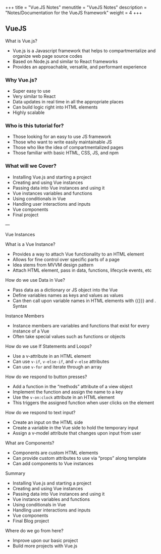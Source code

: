 +++
title = "Vue.JS Notes"
menutitle = "VueJS Notes"
description = "Notes/Documentation for the VueJS framework"
weight = 4
+++

## VueJS 
What is Vue.js?
- Vue.js is a Javascript framework that helps to compartmentalize and organize web page source codes
- Based on Node.js and similar to React frameworks
- Provides an approachable, versatile, and performant experience

### Why Vue.js?
- Super easy to use
- Very similar to React
- Data updates in real time in all the appropriate places
- Can build logic right into HTML elements
- Highly scalable

### Who is this tutorial for?
- Those looking for an easy to use JS framework
- Those who want to write easily maintainable JS
- Those who like the idea of compartmentalized pages
- Those familiar with basic HTML, CSS, JS, and npm

### What will we Cover?
- Installing Vue.js and starting a project
- Creating and using Vue instances
- Passing data into Vue instances and using it
- Vue instances variables and functions
- Using conditionals in Vue
- Handling user interactions and inputs
- Vue components
- Final project

—

Vue Instances

What is a Vue Instance?
- Provides a way to attach Vue functionality to an HTML element
- Allows for fine control over specific parts of a page
- Idea stems from MVVM design pattern
- Attach HTML element, pass in data, functions, lifecycle events, etc

How do we use Data in Vue?
- Pass data as a dictionary or JS object into the Vue
- Define variables names as keys and values as values
- Can then call upon variable names in HTML elements with {{}}} and . Syntax

Instance Members
- Instance members are variables and functions that exist for every instance of a Vue
- Often take special values such as functions or objects

How do we use If Statements and Loops?
- Use a v-attribute in an HTML element
- Can use `v-if`, `v-else-if`, and `v-else` attributes
- Can use `v-for` and iterate through an array

How do we respond to button presses?
- Add a function in the “methods” attribute of a view object
- Implement the function and assign the name to a key
- Use the `v-on:clock` attribute in an HTML element
- This triggers the assigned function when user clicks on the element

How do we respond to text input?
- Create an input on the HTML side
- Create a variable in the Vue side to hold the temporary input
- Assign a v-model attribute that changes upon input from user

What are Components?
- Components are custom HTML elements
- Can provide custom attributes to use via “props” along template
- Can add components to Vue instances

Summary
- Installing Vue.js and starting a project
- Creating and using Vue instances
- Passing data into Vue instances and using it
- Vue instance variables and functions
- Using conditionals in Vue
- Handling user interactions and inputs
- Vue components
- Final Blog project

Where do we go from here?
- Improve upon our basic project
- Build more projects with Vue.js
